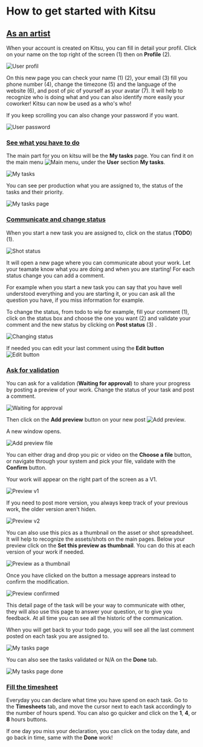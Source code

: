 # How to get started with Kitsu

## [As an artist](#as-an-artist)
 
 When your account is created on Kitsu, you can fill in detail your profil.
 Click on your name on the top right of the screen (1) then on **Profile** (2).
 
![User profil](../img/getting-started/user_profil.png)
 
On this new page you can check your name (1) (2), your email (3) fill you phone number (4), change the timezone (5) and the language of the website (6), and post of pic of yourself as your avatar (7). It will help to recognize who is doing what and you can also identify more easily your coworker! Kitsu can now be used as a who's who!
 
If you keep scrolling you can also change your password if you want.

![User password](../img/getting-started/user_password.png)
 
 
### [See what you have to do](#see-what-you-have-to-do)
 
The main part for you on kitsu will be the **My tasks** page. You can find it on the main menu ![Main menu](../img/getting-started/main_button.png), under the **User** section **My tasks**.

![My tasks](../img/getting-started/my_tasks.png)

You can see per production what you are assigned to, the status of the tasks and their priority. 
 
![My tasks page](../img/getting-started/my_task_page.png)
 
### [Communicate and change status](#communicate-and-change-status)

When you start a new task you are assigned to, click on the status (**TODO**) (1).

![Shot status](../img/getting-started/shot_status.png)

It will open a new page where you can communicate about your work. Let your teamate know what you are doing and when you are starting! 
For each status change you can add a comment.

For example when you start a new task you can say that you have well understood everything and you are starting it, or you can ask all the question you have, if you miss information for example.

To change the status, from todo to wip for example, fill your comment (1), click on the status box and choose the one you want (2) and validate your comment and the new status by clicking on **Post status** (3) .

![Changing status](../img/getting-started/changing_status.png)


If needed you can edit your last comment using the **Edit button** ![Edit button](../img/getting-started/edit_button.png)

### [Ask for validation](#ask-for-validation)

You can ask for a validation (**Waiting for approval**) to share your progress by posting a preview of your work. Change the status of your task and post a comment. 

![Waiting for approval](../img/getting-started/wfa_status.png)

Then click on the **Add preview** button on your new post ![Add preview](../img/getting-started/add_preview_button.png). 

A new window opens.

![Add preview file](../img/getting-started/add_preview.png)

You can either drag and drop you pic or video on the **Choose a file** button, or navigate through your system and pick your file, validate with the **Confirm** button.


Your work will appear on the right part of the screen as a V1. 

![Preview v1](../img/getting-started/previewv1.png)

If you need to post more version, you always keep track of your previous work, the older version aren't hiden.

![Preview v2](../img/getting-started/previewv2.png)

You can also use this pics as a thumbnail on the asset or shot spreadsheet. It will help to recognize the assets/shots on the main pages.
Below your preview click on the **Set this preview as thumbnail**. You can do this at each version of your work if needed.

![Preview as a thumbnail](../img/getting-started/preview_thumbnail.png)

Once you have clicked on the button a message apprears instead to confirm the modification.

![Preview confirmed](../img/getting-started/preview_confirmed.png)

This detail page of the task will be your way to communicate with other, they will also use this page to answer your question, or to give you feedback. At all time you can see all the historic of the communication.

When you will get back to your todo page, you will see all the last comment posted on each task you are assigned to. 

![My tasks page](../img/getting-started/my_task_page2.png)

You can also see the tasks validated or N/A on the **Done** tab.

![My tasks page done](../img/getting-started/done_page.png)

### [Fill the timesheet](#fill-the-timesheet)

Everyday you can declare what time you have spend on each task. Go to the **Timesheets** tab, and move the cursor next to each task accordingly to the number of hours spend. You can also go quicker and click on the **1**, **4**, or **8** hours buttons.

If one day you miss your declaration, you can click on the today date, and go back in time, same with the **Done** work!


 
	
